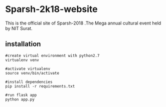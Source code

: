 # Sparsh-2k18-website
This is the official site of Sparsh-2018 .The Mega annual cultural event held by NIT Surat.

## installation
```
#create virtual environment with python2.7
virtualenv venv

#activate virtualenv
source venv/bin/activate

#install dependencies
pip install -r requirements.txt

#run flask app
python app.py
```
